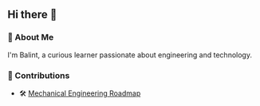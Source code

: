 ## Hi there 👋

### 🌟 About Me

I'm Balint, a curious learner passionate about engineering and technology.

### 📝 Contributions

- 🛠️ [Mechanical Engineering Roadmap](https://roadmap.sh/r/mechanical-engineer-0yi5s)
